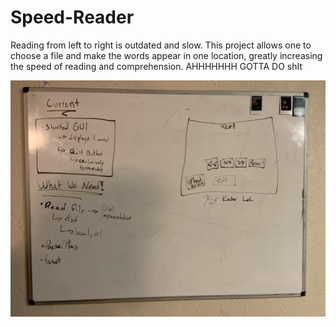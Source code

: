 # Speed-Reader
Reading from left to right is outdated and slow. This project allows one to choose a file and make the words appear in one location, greatly increasing the speed of reading and comprehension.
AHHHHHHH GOTTA DO shIt

![Plan](plan.jpg)
